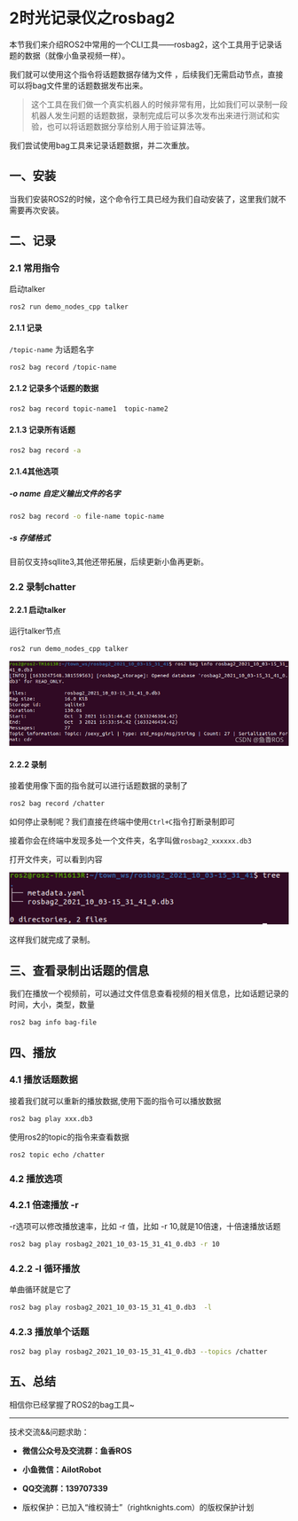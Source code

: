 # 2时光记录仪之rosbag2

本节我们来介绍ROS2中常用的一个CLI工具——rosbag2，这个工具用于记录话题的数据（就像小鱼录视频一样）。

我们就可以使用这个指令将话题数据存储为文件 ，后续我们无需启动节点，直接可以将bag文件里的话题数据发布出来。

> 这个工具在我们做一个真实机器人的时候非常有用，比如我们可以录制一段机器人发生问题的话题数据，录制完成后可以多次发布出来进行测试和实验，也可以将话题数据分享给别人用于验证算法等。

我们尝试使用bag工具来记录话题数据，并二次重放。

## 一、安装

当我们安装ROS2的时候，这个命令行工具已经为我们自动安装了，这里我们就不需要再次安装。

## 二、记录

### 2.1 常用指令

启动talker

```
ros2 run demo_nodes_cpp talker
```

#### 2.1.1 记录

`/topic-name` 为话题名字

```bash
ros2 bag record /topic-name
```

#### 2.1.2 记录多个话题的数据

```bash
ros2 bag record topic-name1  topic-name2
```

#### 2.1.3 记录所有话题

```bash
ros2 bag record -a
```

#### 2.1.4其他选项

##### -o name 自定义输出文件的名字

```bash
ros2 bag record -o file-name topic-name
```

##### -s 存储格式

目前仅支持sqllite3,其他还带拓展，后续更新小鱼再更新。


### 2.2 录制chatter

#### 2.2.1 启动talker

运行talker节点

```bash
ros2 run demo_nodes_cpp talker
```

![李四正在发布小说](5.数据录播工具-rosbag/imgs/watermark,type_ZHJvaWRzYW5zZmFsbGJhY2s,shadow_50,text_Q1NETiBA6bG86aaZUk9T,size_20,color_FFFFFF,t_70,g_se,x_16.png)


#### 2.2.2 录制

接着使用像下面的指令就可以进行话题数据的录制了

```bash
ros2 bag record /chatter
```

如何停止录制呢？我们直接在终端中使用`Ctrl+C`指令打断录制即可

接着你会在终端中发现多处一个文件夹，名字叫做`rosbag2_xxxxxx.db3 `

打开文件夹，可以看到内容

![文件内容](5.数据录播工具-rosbag/imgs/7d32470a2c12477f8c90a397a9af339a.png)

这样我们就完成了录制。



## 三、查看录制出话题的信息

我们在播放一个视频前，可以通过文件信息查看视频的相关信息，比如话题记录的时间，大小，类型，数量

```bash
ros2 bag info bag-file
```

## 四、播放

### 4.1 播放话题数据

接着我们就可以重新的播放数据,使用下面的指令可以播放数据

```bash
ros2 bag play xxx.db3
```

使用ros2的topic的指令来查看数据

```bash
ros2 topic echo /chatter
```

### 4.2 播放选项

### 4.2.1 倍速播放 -r 

-r选项可以修改播放速率，比如 -r 值，比如 -r 10,就是10倍速，十倍速播放话题

```bash
ros2 bag play rosbag2_2021_10_03-15_31_41_0.db3 -r 10
```

### 4.2.2 -l  循环播放

单曲循环就是它了

```bash
ros2 bag play rosbag2_2021_10_03-15_31_41_0.db3  -l
```

### 4.2.3 播放单个话题

```bash
ros2 bag play rosbag2_2021_10_03-15_31_41_0.db3 --topics /chatter
```



## 五、总结

相信你已经掌握了ROS2的bag工具~



--------------

技术交流&&问题求助：

- **微信公众号及交流群：鱼香ROS**
- **小鱼微信：AiIotRobot**
- **QQ交流群：139707339**

- 版权保护：已加入“维权骑士”（rightknights.com）的版权保护计划